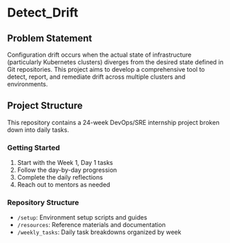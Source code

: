 # Detect_Drift

## Problem Statement

Configuration drift occurs when the actual state of infrastructure (particularly Kubernetes clusters) diverges from the desired state defined in Git repositories. This project aims to develop a comprehensive tool to detect, report, and remediate drift across multiple clusters and environments.

## Project Structure

This repository contains a 24-week DevOps/SRE internship project broken down into daily tasks.

### Getting Started

1. Start with the Week 1, Day 1 tasks
2. Follow the day-by-day progression
3. Complete the daily reflections
4. Reach out to mentors as needed

### Repository Structure

- `/setup`: Environment setup scripts and guides
- `/resources`: Reference materials and documentation
- `/weekly_tasks`: Daily task breakdowns organized by week
